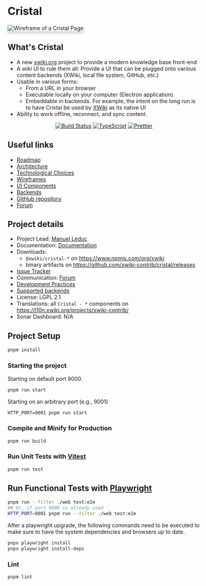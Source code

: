 # Cristal

<span>
<img src="https://cristal.xwiki.org/xwiki/bin/download/Main/WebHome/main.png" alt="Wireframe of a Cristal 
Page" style="box-shadow: 0 4px 8px 0 rgba(0,0,0,0.2)">
</span>

## What's Cristal

* A new [xwiki.org](xwiki.org) project to provide a modern knowledge base front-end
* A wiki UI to rule them all: Provide a UI that can be plugged onto various content backends (XWiki, local file system,
  GitHub, etc.)
* Usable in various forms:
  * From a URL in your browser
  * Executable locally on your computer (Electron application).
  * Embeddable in backends. For example, the intent on the long run is to have Cristal be used by [XWiki](xwiki.org) as
    its native UI
* Ability to work offline, reconnect, and sync content.

<div style="text-align: center">
<a href="https://ci.xwiki.org/job/XWiki%20Contrib/job/cristal/job/main/" rel="nofollow"><img src="https://camo.githubusercontent.com/789e283b375b4b15c2a538db753691975072aef8805d0be1b9228cbbda1384ac/68747470733a2f2f63692e7877696b692e6f72672f6a6f622f5857696b69253230436f6e747269622f6a6f622f6372697374616c2f6a6f622f6d61696e2f62616467652f69636f6e" alt="Build Status" data-canonical-src="https://ci.xwiki.org/job/XWiki%20Contrib/job/cristal/job/main/badge/icon" style="max-width: 100%;"></a>
<a href="http://www.typescriptlang.org" rel="nofollow"><img src="https://img.shields.io/badge/%3C%2F%3E-TypeScript-%230074c1.svg" alt="TypeScript"></a>
<a href="https://github.com/prettier/prettier"><img src="https://img.shields.io/badge/code_style-prettier-ff69b4.svg?style=flat" alt="Prettier"></a>
</div>

## Useful links

* [Roadmap](https://cristal.xwiki.org/xwiki/bin/view/Roadmaps/)
* [Architecture](https://cristal.xwiki.org/xwiki/bin/view/Architecture/)
* [Technological Choices](https://cristal.xwiki.org/xwiki/bin/view/TechnologicalChoices/)
* [Wireframes](https://cristal.xwiki.org/xwiki/bin/view/Wireframes/)
* [UI Components](https://cristal.xwiki.org/xwiki/bin/view/UIComponents/)
* [Backends](https://cristal.xwiki.org/xwiki/bin/view/Backends/)
* [GitHub repository](https://github.com/xwiki-contrib/cristal/)
* [Forum](https://forum.xwiki.org/c/cristal/)

## Project details

* Project Lead: [Manuel Leduc](https://www.xwiki.org/xwiki/bin/view/XWiki/mleduc)
* Documentation: [Documentation](https://cristal.xwiki.org/)
* Downloads:
  * `@xwiki/cristal-*` on https://www.npmjs.com/org/xwiki
  * binary artifacts on https://github.com/xwiki-contrib/cristal/releases
* [Issue Tracker](https://jira.xwiki.org/projects/CRISTAL/summary)
* Communication: [Forum](https://forum.xwiki.org/c/cristal/18)<!--, [Chat](https://dev.xwiki.
  org/xwiki/bin/view/Community/Chat)-->
* [Development Practices](https://dev.xwiki.org)
* [Supported backends](https://cristal.xwiki.org/xwiki/bin/view/Backends/)
* License: LGPL 2.1
* Translations: all `Cristal - *` components on https://l10n.xwiki.org/projects/xwiki-contrib/
* Sonar Dashboard: N/A <!--[![Status](https://sonarcloud.io/api/project_badges/measure?project=(group id):(artifact id)&metric=alert_status)](https://sonarcloud.io/dashboard?id=(group
  id):(artifact id))-->

## Project Setup

```sh
pnpm install
```

### Starting the project

Starting on default port 9000.

```sh
pnpm run start
```

Starting on an arbitrary port (e.g., 9001)

```shell
HTTP_PORT=9001 pnpm run start
```

### Compile and Minify for Production

```sh
pnpm run build
```

### Run Unit Tests with [Vitest](https://vitest.dev/)

```sh
pnpm run test
```

## Run Functional Tests with [Playwright](https://playwright.dev/)

```sh
pnpm run --filter ./web test:e2e
## Or, if port 9000 is already used
HTTP_PORT=9001 pnpm run --filter ./web test:e2e
```

After a playwright upgrade, the following commands need to be executed to make sure to have the system dependencies
and browsers up to date.

```sh
pnpx playwright install
pnpx playwright install-deps
```

### Lint

```sh
pnpm lint
```
